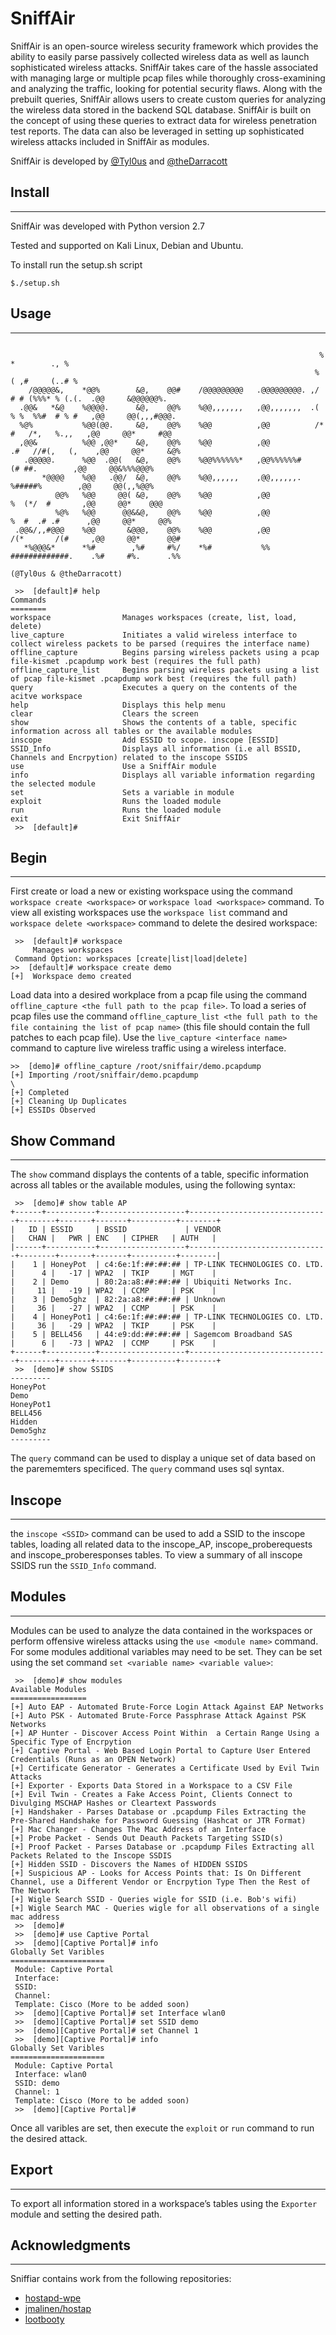 # SniffAir

SniffAir is an open-source wireless security framework which provides the ability to easily parse passively collected wireless data as well as launch sophisticated wireless attacks. SniffAir takes care of the hassle associated with managing large or multiple pcap files while thoroughly cross-examining and analyzing the traffic, looking for potential security flaws. Along with the prebuilt queries, SniffAir allows users to create custom queries for analyzing the wireless data stored in the backend SQL database. SniffAir is built on the concept of using these queries to extract data for wireless penetration test reports. The data can also be leveraged in setting up sophisticated wireless attacks included in SniffAir as modules.

SniffAir is developed by [@Tyl0us](https://twitter.com/Tyl0us) and [@theDarracott](https://twitter.com/theDarracott)


## Install
-----
SniffAir was developed with Python version 2.7

Tested and supported on Kali Linux, Debian and Ubuntu. 


To install run the setup.sh script
```
$./setup.sh
```

## Usage
-----

```

                                                                     % *        ., %                         
                                                                    % ( ,#     (..# %                        
    /@@@@@&,    *@@%        &@,    @@#    /@@@@@@@@@   .@@@@@@@@@. ,/ # # (%%%* % (.(.  .@@     &@@@@@@%.    
  .@@&   *&@    %@@@@.      &@,    @@%    %@@,,,,,,,   ,@@,,,,,,,  .( % %  %%#  # % #   ,@@     @@(,,,#@@@.  
  %@%           %@@(@@.     &@,    @@%    %@@          ,@@          /* #   /*,   %.,,   ,@@     @@*     #@@  
  ,@@&          %@@ ,@@*    &@,    @@%    %@@          ,@@           .#   //#(,   (,    ,@@     @@*     &@%  
   .@@@@@.      %@@  .@@(   &@,    @@%    %@@%%%%%%*   ,@@%%%%%%#         (# ##.        ,@@     @@&%%%@@@%   
       *@@@@    %@@   .@@/  &@,    @@%    %@@,,,,,,    ,@@,,,,,,.        %#####%        ,@@     @@(,,%@@%    
          @@%   %@@     @@( &@,    @@%    %@@          ,@@              %  (*/  #       ,@@     @@*    @@@   
          %@%   %@@      @@&&@,    @@%    %@@          ,@@             %  #  .# .#      ,@@     @@*     @@%  
 .@@&/,,#@@@    %@@       &@@@,    @@%    %@@          ,@@            /(*       /(#     ,@@     @@*      @@# 
   *%@@@&*      *%#        ,%#     #%/    *%#           %%            #############.    .%#     #%.      .%% 
                                                                  (@Tyl0us & @theDarracott)

 >>  [default]# help
Commands
========
workspace                Manages workspaces (create, list, load, delete)
live_capture             Initiates a valid wireless interface to collect wireless packets to be parsed (requires the interface name)
offline_capture          Begins parsing wireless packets using a pcap file-kismet .pcapdump work best (requires the full path)
offline_capture_list     Begins parsing wireless packets using a list of pcap file-kismet .pcapdump work best (requires the full path)
query                    Executes a query on the contents of the acitve workspace
help                     Displays this help menu
clear                    Clears the screen
show                     Shows the contents of a table, specific information across all tables or the available modules
inscope                  Add ESSID to scope. inscope [ESSID]
SSID_Info                Displays all information (i.e all BSSID, Channels and Encrpytion) related to the inscope SSIDS
use                      Use a SniffAir module
info                     Displays all variable information regarding the selected module
set                      Sets a variable in module
exploit                  Runs the loaded module
run                      Runs the loaded module
exit                     Exit SniffAir
 >>  [default]# 
```

## Begin
-----
First create or load a new or existing workspace using the command ```workspace create <workspace>``` or ```workspace load <workspace>``` command. To view all existing workspaces use the ```workspace list``` command and ```workspace delete <workspace>``` command to delete the desired workspace:
 
```
 >>  [default]# workspace
     Manages workspaces
 Command Option: workspaces [create|list|load|delete]
>>  [default]# workspace create demo
[+]  Workspace demo created
```


Load data into a desired workplace from a pcap file using the command ```offline_capture <the full path to the pcap file>```. To load a series of pcap files use the command ```offline_capture_list <the full path to the file containing the list of pcap name>``` (this file should contain the full patches to each pcap file). Use the ```live_capture <interface name>``` command to capture live wireless traffic using a wireless interface.
 
 ```
 >>  [demo]# offline_capture /root/sniffair/demo.pcapdump
[+] Importing /root/sniffair/demo.pcapdump
\
[+] Completed
[+] Cleaning Up Duplicates
[+] ESSIDs Observed
```
 

## Show Command
-----
The ```show``` command displays the contents of a table, specific information across all tables or the available modules, using the following syntax:

```
 >>  [demo]# show table AP
+------+-----------+-------------------+-------------------------------+--------+-------+-------+----------+--------+
|   ID | ESSID     | BSSID             | VENDOR                        |   CHAN |   PWR | ENC   | CIPHER   | AUTH   |
|------+-----------+-------------------+-------------------------------+--------+-------+-------+----------+--------|
|    1 | HoneyPot  | c4:6e:1f:##:##:## | TP-LINK TECHNOLOGIES CO. LTD. |      4 |   -17 | WPA2  | TKIP     | MGT    |
|    2 | Demo      | 80:2a:a8:##:##:## | Ubiquiti Networks Inc.        |     11 |   -19 | WPA2  | CCMP     | PSK    |
|    3 | Demo5ghz  | 82:2a:a8:##:##:## | Unknown                       |     36 |   -27 | WPA2  | CCMP     | PSK    |
|    4 | HoneyPot1 | c4:6e:1f:##:##:## | TP-LINK TECHNOLOGIES CO. LTD. |     36 |   -29 | WPA2  | TKIP     | PSK    |
|    5 | BELL456   | 44:e9:dd:##:##:## | Sagemcom Broadband SAS        |      6 |   -73 | WPA2  | CCMP     | PSK    |
+------+-----------+-------------------+-------------------------------+--------+-------+-------+----------+--------+
 >>  [demo]# show SSIDS
---------
HoneyPot
Demo
HoneyPot1
BELL456
Hidden
Demo5ghz
---------

```

The ```query``` command can be used to display a unique set of data based on the parememters specificed. The ```query``` command uses sql syntax.

## Inscope
-----
the ```inscope <SSID>``` command can be used to add a SSID to the inscope tables, loading all related data to the inscope_AP, inscope_proberequests and inscope_proberesponses tables. To view a summary of all inscope SSIDS run the ```SSID_Info``` command.

## Modules
-----

Modules can be used to analyze the data contained in the workspaces or perform offensive wireless attacks using the ```use <module name>``` command. For some modules additional variables may need to be set. They can be set using the set command ```set <variable name> <variable value>```:
```
 >>  [demo]# show modules
Available Modules
=================
[+] Auto EAP - Automated Brute-Force Login Attack Against EAP Networks
[+] Auto PSK - Automated Brute-Force Passphrase Attack Against PSK Networks
[+] AP Hunter - Discover Access Point Within  a Certain Range Using a Specific Type of Encrpytion
[+] Captive Portal - Web Based Login Portal to Capture User Entered Credentials (Runs as an OPEN Network)
[+] Certificate Generator - Generates a Certificate Used by Evil Twin Attacks
[+] Exporter - Exports Data Stored in a Workspace to a CSV File
[+] Evil Twin - Creates a Fake Access Point, Clients Connect to Divulging MSCHAP Hashes or Cleartext Passwords
[+] Handshaker - Parses Database or .pcapdump Files Extracting the Pre-Shared Handshake for Password Guessing (Hashcat or JTR Format)
[+] Mac Changer - Changes The Mac Address of an Interface
[+] Probe Packet - Sends Out Deauth Packets Targeting SSID(s)
[+] Proof Packet - Parses Database or .pcapdump Files Extracting all Packets Related to the Inscope SSDIS
[+] Hidden SSID - Discovers the Names of HIDDEN SSIDS
[+] Suspicious AP - Looks for Access Points that: Is On Different Channel, use a Different Vendor or Encrpytion Type Then the Rest of The Network
[+] Wigle Search SSID - Queries wigle for SSID (i.e. Bob's wifi)
[+] Wigle Search MAC - Queries wigle for all observations of a single mac address
 >>  [demo]# 
 >>  [demo]# use Captive Portal
 >>  [demo][Captive Portal]# info
Globally Set Varibles
=====================
 Module: Captive Portal
 Interface: 
 SSID: 
 Channel: 
 Template: Cisco (More to be added soon)
 >>  [demo][Captive Portal]# set Interface wlan0
 >>  [demo][Captive Portal]# set SSID demo
 >>  [demo][Captive Portal]# set Channel 1
 >>  [demo][Captive Portal]# info
Globally Set Varibles
=====================
 Module: Captive Portal
 Interface: wlan0
 SSID: demo
 Channel: 1
 Template: Cisco (More to be added soon)
 >>  [demo][Captive Portal]# 
```
Once all varibles are set, then execute the ```exploit``` or ```run``` command to run the desired attack.


## Export
-----
To export all information stored in a workspace’s tables using the ```Exporter``` module and setting the desired path.


## Acknowledgments
-----
Sniffiar contains work from the following repositories:
- [hostapd-wpe](https://github.com/OpenSecurityResearch/hostapd-wpe)
- [jmalinen/hostap](https://github.com/jmalinen/hostap/tree/master/wpaspy)
- [lootbooty](https://github.com/Torinson/lootbooty)


